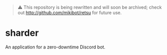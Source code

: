 > :warning: This repository is being rewritten and will soon be archived; check out http://github.com/mikibot/retsu for future use.
# sharder
An application for a zero-downtime Discord bot.
